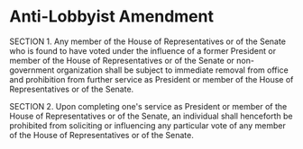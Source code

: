 # Anti-Lobbyist Amendment

SECTION 1. Any member of the House of Representatives or of the Senate who is found to have voted under the influence of a former President or member of the House of Representatives or of the Senate or non-government organization shall be subject to immediate removal from office and prohibition from further service as President or member of the House of Representatives or of the Senate.

SECTION 2. Upon completing one's service as President or member of the House of Representatives or of the Senate, an individual shall henceforth be prohibited from soliciting or influencing any particular vote of any member of the House of Representatives or of the Senate.